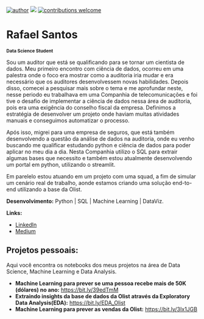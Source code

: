[![author](https://img.shields.io/badge/author-Rafael%20Santos-red)](https://www.linkedin.com/in/rafaelpdsantos/) [![](https://img.shields.io/badge/python-3.7+-blue.svg)](https://www.python.org/downloads/release/python-365/) [![contributions welcome](https://img.shields.io/badge/contributions-welcome-brightgreen.svg?style=flat)](https://github.com/karinnecristina/Data-Science)

# Rafael Santos
<sub>**Data Science Student**</sub>

Sou um auditor que está se qualificando para se tornar um cientista de dados. Meu primeiro encontro com ciência de dados, ocorreu em uma palestra onde o foco era mostrar como a auditoria iria mudar e era necessário que os auditores desenvolvessem novas habilidades. Depois disso, comecei a pesquisar mais sobre o tema e me aprofundar neste, nesse periodo eu trabalhava em uma Companhia de telecomunicações e foi tive o desafio de implementar a ciência de dados nessa área de auditoria, pois era uma exigência do conselho fiscal da empresa. Definimos a estratégia de desenvolver um projeto onde haviam muitas atividades manuais e conseguimos automatizar o processo.

Após isso, migrei para uma empresa de seguros, que está também desenvolvendo a questão da análise de dados na auditoria, onde eu venho buscando me qualificar estudando python e ciência de dados para poder aplicar no meu dia a dia. Nesta Companhia utilizo o SQL para extrair algumas bases que necessito e também estou atualmente desenvolvendo um portal em python, utilizando o streamlit.

Em parelelo estou atuando em um projeto com uma squad, a fim de simular um cenário real de trabalho, aonde estamos criando uma solução end-to-end utilizando a base da Olist.

**Desenvolvimento:** Python | SQL | Machine Learning | DataViz.

**Links:**
* [LinkedIn](https://www.linkedin.com/in/rafaelpdsantos/)
* [Medium](https://medium.com/@rafaelpdsantos)

## Projetos pessoais:
Aqui você encontra os notebooks dos meus projetos na área de Data Science, Machine Learning e Data Analysis. 

* **Machine Learning para prever se uma pessoa recebe mais de 50K (dólares) no ano:** https://bit.ly/39edTmM
* **Extraindo insights da base de dados da Olist através da Exploratory Data Analysis(EDA):** https://bit.ly/EDA_Olist
* **Machine Learning para prever as vendas da Olist:** https://bit.ly/3Ix1JGB

